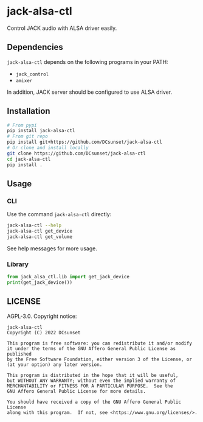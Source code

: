 # jack-alsa-ctl

Control JACK audio with ALSA driver easily.

## Dependencies

`jack-alsa-ctl` depends on the following programs in your PATH:

* `jack_control`
* `amixer`

In addition, JACK server should be configured to use ALSA driver.


## Installation

```sh
# From pypi
pip install jack-alsa-ctl
# From git repo
pip install git+https://github.com/DCsunset/jack-alsa-ctl
# Or clone and install locally
git clone https://github.com/DCsunset/jack-alsa-ctl
cd jack-alsa-ctl
pip install .
```

## Usage

### CLI

Use the command `jack-alsa-ctl` directly:

```sh
jack-alsa-ctl --help
jack-alsa-ctl get_device
jack-alsa-ctl get_volume
```

See help messages for more usage.

### Library

```py
from jack_alsa_ctl.lib import get_jack_device
print(get_jack_device())
```


## LICENSE

AGPL-3.0. Copyright notice:

    jack-alsa-ctl
    Copyright (C) 2022 DCsunset

    This program is free software: you can redistribute it and/or modify
    it under the terms of the GNU Affero General Public License as published
    by the Free Software Foundation, either version 3 of the License, or
    (at your option) any later version.

    This program is distributed in the hope that it will be useful,
    but WITHOUT ANY WARRANTY; without even the implied warranty of
    MERCHANTABILITY or FITNESS FOR A PARTICULAR PURPOSE.  See the
    GNU Affero General Public License for more details.

    You should have received a copy of the GNU Affero General Public License
    along with this program.  If not, see <https://www.gnu.org/licenses/>.

